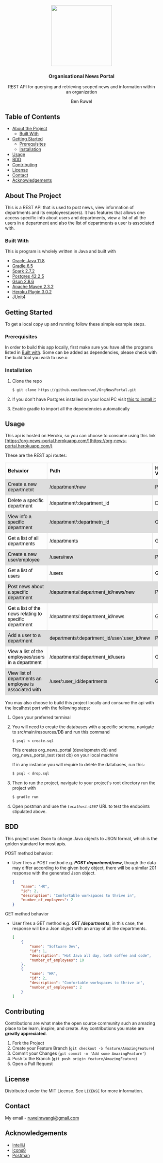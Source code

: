 




<!-- PROJECT LOGO -->
<br />
<p align="center">
<img src="https://img.icons8.com/doodle/480/000000/news.png" width="200" height="200"/>  

  <h3 align="center">Organisational News Portal</h3>

  <p align="center">
    REST API for querying and retrieving scoped news and information within an organization
</p>
<p align="center">Ben Ruwel</p>



<!-- TABLE OF CONTENTS -->
## Table of Contents

* [About the Project](#about-the-project)
  * [Built With](#built-with)
* [Getting Started](#getting-started)
  * [Prerequisites](#prerequisites)
  * [Installation](#installation)
* [Usage](#usage)
* [BDD](#bdd)
* [Contributing](#contributing)
* [License](#license)
* [Contact](#contact)
* [Acknowledgements](#acknowledgements)



<!-- ABOUT THE PROJECT -->
## About The Project

This is a REST API that is used to post news, view information of departments and its employees(users). It has features that allows one access specific info about users and departments, view a list of all the users in a department and also the list of departments a user is associated with. 


### Built With
This is program is wholely written in Java and built with
* [Oracle Java 11.8](https://www.oracle.com/java/)
* [Gradle 6.5](https://gradle.org/)
* [Spark 2.7.2](http://sparkjava.com/)
* [Postgres 42.2.5](https://www.postgresql.org/)
* [Gson 2.8.6](https://github.com/google/gson/blob/master/UserGuide.md)
* [Apache Maven 2.3.2](https://maven.apache.org/)
* [Heroku Plugin 3.0.2](https://elements.heroku.com/addons)
* [JUnit4](https://junit.org/junit5/)



<!-- GETTING STARTED -->
## Getting Started

To get a local copy up and running follow these simple example steps.

### Prerequisites

In order to build this app locally, first make sure you have all the programs listed in [Built with](#built-with). Some can be added as dependencies, please check with the build tool you wish to use.o

### Installation

1. Clone the repo
    ```sh
    $ git clone https://github.com/benruwel/OrgNewsPortal.git
    ```
2. If you don't have Postgres installed on your local PC visit [this to install it](https://www.postgresql.org/download/)

3.  Enable gradle to import all the dependencies automatically


## Usage

This api is hosted on Heroku, so you can choose to consume using this link [https://org-news-portal.herokuapp.com/](https://org-news-portal.herokuapp.com/)

These are the REST api routes:

<style>
    table {
   color: black;     
  font-family: arial, sans-serif;
  border-collapse: collapse;
  width: 100%;
}

td, th {
  border: 1px solid #dddddd;
  text-align: left;
  padding: 8px;
}

tr:nth-child(even) {
  background-color: #dddddd;
}
</style>
<table>
  <tr>
    <th>Behavior</th>
    <th>Path</th>
    <th>Http Verb</th>
  </tr>
  <tr>
    <td>Create a new departmetnt</td>
    <td>/department/new</td>
    <td>POST</td>
  </tr>
  <tr>
    <td>Delete a specific department</td>
    <td>/department/:department_id</td>
    <td>DELETE</td>
  </tr>
  <tr>
    <td>View info a specific department</td>
    <td>/department/:departmetn_id</td>
    <td>GET</td>
  </tr>
  <tr>
    <td>Get a list of all departments</td>
    <td>/departments</td>
    <td>GET</td>
  </tr>
  <tr>
    <td>Create a new user/employee</td>
    <td>/users/new</td>
    <td>POST</td>
  </tr>
  <tr>
    <td>Get a list of users</td>
    <td>/users</td>
    <td>GET</td>
  </tr>
  <tr>
    <td>Post news about a specific department</td>
    <td>/departments/:department_id/news/new</td>
    <td>POST</td>
  </tr>
  <tr>
    <td>Get a list of the news relating to specific department</td>
    <td>/departments/:department_id/news</td>
    <td>GET</td>
  </tr>
  <tr>
    <td>Add a user to a department</td>
    <td>departments/:department_id/user/:user_id/new</td>
    <td>POST</td>
  </tr>
  <tr>
    <td>View a list of the employees/users in a department</td>
    <td>/departments/:department_id/users</td>
    <td>GET</td>
  </tr>
  <tr>
    <td>View list of departments an employee is associated with</td>
    <td>/user/:user_id/departments</td>
    <td>GET</td>
  </tr>
</table>

You may also choose to build this project locally and consume the api with the localhost port with the following steps:

1. Open your preferred terminal 

2. You will need to create the databases with a specific schema, navigate to src/main/resources/DB and run this command
    ```
    $ psql < create.sql
    ```
    This creates org_news_portal (developmetn db) and org_news_portal_test (test db) on your local machine

    If in any instance you will require to delete the databases, run this:
    ```sh
    $ psql < drop.sql
    ```

3. Then to run the project, navigate to your project's root directory run the project with
    ```sh
    $ gradle run
    ```
4. Open postman and use the _`localhost:4567`_ URL to test the endpoints stipulated above.

## BDD

This project uses Gson to change Java objects to JSON format, which is the golden standard for most apis. 

POST method behavior:

* User fires a POST method e.g. _**POST department/new**_, though the data may differ according to the given body object, there will be a similar 201 response with the generated Json object.
    ```json
    {
        "name": "HR",
        "id": 2,
        "description": "Comfortable workspaces to thrive in",
        "number_of_employees": 2
    }
    ```

GET method behavior

* User fires a GET method e.g. _**GET /departments**_, in this case, the response will be a Json object with an array of all the departments.
    ```json
    [
        {
            "name": "Software Dev",
            "id": 1,
            "description": "Hot Java all day, both coffee and code",
            "number_of_employees": 10
        },
        {
            "name": "HR",
            "id": 2,
            "description": "Comfortable workspaces to thrive in",
            "number_of_employees": 2
        }
    ]
    ```

## Contributing

Contributions are what make the open source community such an amazing place to be learn, inspire, and create. Any contributions you make are **greatly appreciated**.

1. Fork the Project
2. Create your Feature Branch (`git checkout -b feature/AmazingFeature`)
3. Commit your Changes (`git commit -m 'Add some AmazingFeature'`)
4. Push to the Branch (`git push origin feature/AmazingFeature`)
5. Open a Pull Request



<!-- LICENSE -->
## License

Distributed under the MIT License. See `LICENSE` for more information.



<!-- CONTACT -->
## Contact

My email  - ruwelmwangi@gmail.com

<!-- ACKNOWLEDGEMENTS -->
## Acknowledgements
* [IntelliJ](https://www.jetbrains.com/idea/)
* [Icons8](https://icons8.com/icons)
* [Postman](https://www.postman.com/)
